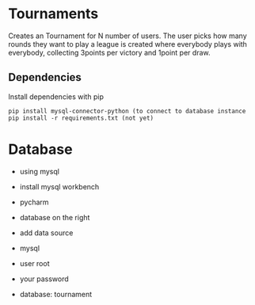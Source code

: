 # Tournaments
Creates an Tournament for N number of users. The user picks how many rounds they want to play a league is created where everybody plays with everybody, collecting 3points per victory and 1point per draw. 

## Dependencies

Install dependencies with pip

```
pip install mysql-connector-python (to connect to database instance
pip install -r requirements.txt (not yet)

```

# Database
- using mysql
- install mysql workbench
  
- pycharm
- database on the right
- add data source
- mysql
- user root
- your password
- database: tournament

